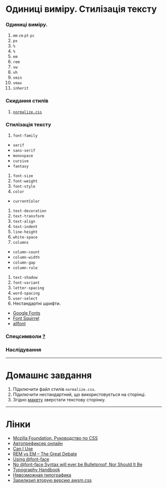# Одиниці виміру. Стилізація тексту
### Одиниці виміру.
1. `mm` `cm` `pt` `pc`
1. `px`
1. `%`
1. `%`
1. `em`
1. `rem`
1. `vw`
1. `vh`
1. `vmin`
1. `vmax`
1. `inherit`

### Скидання стилів
1. [`normalize.css`](https://necolas.github.io/normalize.css/)

### Стилізація тексту
1. `font-family`
  - `serif`
  - `sans-serif`
  - `monospace`
  - `cursive`
  - `fantasy`
1. `font-size`
1. `font-weight`
1. `font-style`
1. `color`
  - `currentColor`
1. `text-decoration`
1. `text-transform`
1. `text-align`
1. `text-indent`
1. `line-height`
1. `white-space`
1. `columns`
  - `column-count`
  - `column-width`
  - `column-gap`
  - `column-rule`
1. `text-shadow`
1. `font-variant`
1. `letter-spacing`
1. `word-spacing`
1. `user-select`
1. Нестандартні шрифти.
 - [Google Fonts](https://fonts.google.com)
 - [Font Squirrel](https://www.fontsquirrel.com)
 - [allfont](http://allfont.net)
 
### Спецсимволи [?](https://css-tricks.com/snippets/html/glyphs/)
### Наслідування

---
# Домашнє завдання
1. Підключити файл стилів `normalize.css`.
1. Підключити нестандартний, що використовується на сторінці.
1. Згідно [макету](https://www.dropbox.com/s/gx4piiwb52ntznq/lesson-5.%20homework.psd?dl=0) зверстати текстову сторінку.

---
# Лінки
- [Mozilla Foundation. Руководство по CSS](https://developer.mozilla.org/ru/docs/Web/CSS/Reference)
- [Автопрефиксер онлайн](https://autoprefixer.github.io/ru/)
- [Can I Use](http://caniuse.com/)
- [REM vs EM – The Great Debate](http://zellwk.com/blog/rem-vs-em/)
- [Using @font-face](https://css-tricks.com/snippets/css/using-font-face/)
- [No @font-face Syntax will ever be Bulletproof, Nor Should It Be](https://calendar.perfplanet.com/2016/no-font-face-bulletproof-syntax/)
- [Typography Handbook](http://typographyhandbook.com)
- [Невозможная типографика](http://prgssr.ru/development/nevozmozhnaya-tipografika.html)
- [Зарелизил вторую версию awsm.css](https://igoradamenko.com/blog/all/awsm-css-v2-0/)
